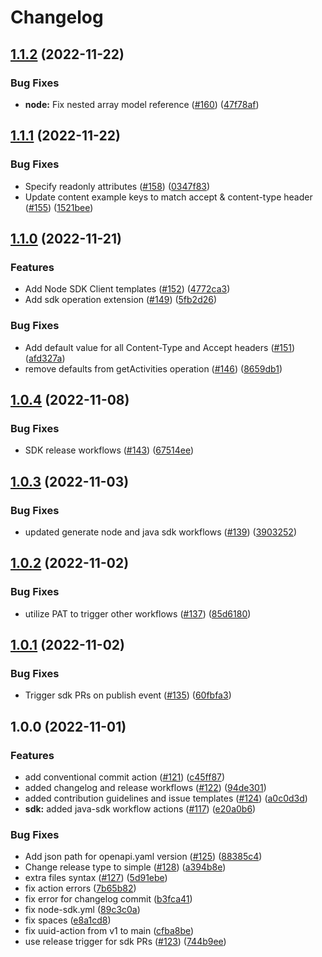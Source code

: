 # Changelog

## [1.1.2](https://github.com/whispir/openapi/compare/v1.1.1...v1.1.2) (2022-11-22)


### Bug Fixes

* **node:** Fix nested array model reference ([#160](https://github.com/whispir/openapi/issues/160)) ([47f78af](https://github.com/whispir/openapi/commit/47f78afe344c5e644ab5b8c76f3113c5579ef8e1))

## [1.1.1](https://github.com/whispir/openapi/compare/v1.1.0...v1.1.1) (2022-11-22)


### Bug Fixes

* Specify readonly attributes ([#158](https://github.com/whispir/openapi/issues/158)) ([0347f83](https://github.com/whispir/openapi/commit/0347f8343bc9978a0612c57cc2d20b44570de7de))
* Update content example keys to match accept & content-type header ([#155](https://github.com/whispir/openapi/issues/155)) ([1521bee](https://github.com/whispir/openapi/commit/1521beec89a4e01c52d79dff7b5757fe7f3ede22))

## [1.1.0](https://github.com/whispir/openapi/compare/v1.0.4...v1.1.0) (2022-11-21)


### Features

* Add Node SDK Client templates ([#152](https://github.com/whispir/openapi/issues/152)) ([4772ca3](https://github.com/whispir/openapi/commit/4772ca37de2c68a987e6490f66dc62acc6982208))
* Add sdk operation extension ([#149](https://github.com/whispir/openapi/issues/149)) ([5fb2d26](https://github.com/whispir/openapi/commit/5fb2d2662cfc67a0bde4c17cc7bda8fe4a3ab395))


### Bug Fixes

* Add default value for all Content-Type and Accept headers ([#151](https://github.com/whispir/openapi/issues/151)) ([afd327a](https://github.com/whispir/openapi/commit/afd327a7e4d163a9a43e092543d7030c7bcc2bfb))
* remove defaults from getActivities operation ([#146](https://github.com/whispir/openapi/issues/146)) ([8659db1](https://github.com/whispir/openapi/commit/8659db17a4ea8c3e33c95640a6149b9b182e1987))

## [1.0.4](https://github.com/whispir/openapi/compare/v1.0.3...v1.0.4) (2022-11-08)


### Bug Fixes

* SDK release workflows ([#143](https://github.com/whispir/openapi/issues/143)) ([67514ee](https://github.com/whispir/openapi/commit/67514ee4e071921ae62965e2168fbdb436cb2d21))

## [1.0.3](https://github.com/whispir/openapi/compare/v1.0.2...v1.0.3) (2022-11-03)


### Bug Fixes

* updated generate node and java sdk workflows ([#139](https://github.com/whispir/openapi/issues/139)) ([3903252](https://github.com/whispir/openapi/commit/390325219b6eeaa7ab018347e1d68c7bed374fd3))

## [1.0.2](https://github.com/whispir/openapi/compare/v1.0.1...v1.0.2) (2022-11-02)


### Bug Fixes

* utilize PAT to trigger other workflows ([#137](https://github.com/whispir/openapi/issues/137)) ([85d6180](https://github.com/whispir/openapi/commit/85d6180cb2a0641f8d1f45863d12a808a77d1174))

## [1.0.1](https://github.com/whispir/openapi/compare/v1.0.0...v1.0.1) (2022-11-02)


### Bug Fixes

* Trigger sdk PRs on publish event ([#135](https://github.com/whispir/openapi/issues/135)) ([60fbfa3](https://github.com/whispir/openapi/commit/60fbfa35edb8bad4295bdc04031c3811a1aaffb6))

## 1.0.0 (2022-11-01)


### Features

* add conventional commit action ([#121](https://github.com/whispir/openapi/issues/121)) ([c45ff87](https://github.com/whispir/openapi/commit/c45ff877b4b925ec9beef034898d5977f29c6a6c))
* added changelog and release workflows ([#122](https://github.com/whispir/openapi/issues/122)) ([94de301](https://github.com/whispir/openapi/commit/94de301365f747004a206a3c078803c1571385a7))
* added contribution guidelines and issue templates ([#124](https://github.com/whispir/openapi/issues/124)) ([a0c0d3d](https://github.com/whispir/openapi/commit/a0c0d3d459495f6fd8cce8dbd018813740071377))
* **sdk:** added java-sdk workflow actions ([#117](https://github.com/whispir/openapi/issues/117)) ([e20a0b6](https://github.com/whispir/openapi/commit/e20a0b68eda8d156c5e3a4f08e4a3d216e34bd1f))


### Bug Fixes

* Add json path for openapi.yaml version ([#125](https://github.com/whispir/openapi/issues/125)) ([88385c4](https://github.com/whispir/openapi/commit/88385c4654b8a80d23e9bc9b2202061355e2aafd))
* Change release type to simple ([#128](https://github.com/whispir/openapi/issues/128)) ([a394b8e](https://github.com/whispir/openapi/commit/a394b8ee2b10eff033a1f58f919f6b2127520561))
* extra files syntax ([#127](https://github.com/whispir/openapi/issues/127)) ([5d91ebe](https://github.com/whispir/openapi/commit/5d91ebe2f70ef95e3dcaaeeef5aa760b7a2f4aab))
* fix action errors ([7b65b82](https://github.com/whispir/openapi/commit/7b65b821960ff61ecf058378143f65be9babc37a))
* fix error for changelog commit ([b3fca41](https://github.com/whispir/openapi/commit/b3fca416d1152f5b16617ce0749ccf7bf4acfd64))
* fix node-sdk.yml ([89c3c0a](https://github.com/whispir/openapi/commit/89c3c0a55a230f0fd98c1958c172671ef804f91a))
* fix spaces ([e8a1cd8](https://github.com/whispir/openapi/commit/e8a1cd854c6cbc80ace4a74acee66bb3c14bd6be))
* fix uuid-action from v1 to main ([cfba8be](https://github.com/whispir/openapi/commit/cfba8be3c4a6a9a17da8a87e7e7abfb58d09711f))
* use release trigger for sdk PRs ([#123](https://github.com/whispir/openapi/issues/123)) ([744b9ee](https://github.com/whispir/openapi/commit/744b9eebca2631087ead4fa9b6ba43f57a18338d))
